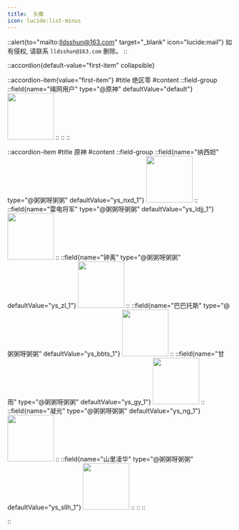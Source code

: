 ```yaml
---
title:  头像
icon: lucide:list-minus
---
```


::alert{to="mailto:lldsshun@163.com" target="_blank" icon="lucide:mail"}
  如有侵权, 请联系 `lldsshun@163.com` 删除。
::


::accordion{default-value="first-item" collapsible}

  ::accordion-item{value="first-item"}
  #title
  绝区零
  #content
    ::field-group
        ::field{name="绳网用户" type="@原神" defaultValue="default"}
        <img src="https://minizzz.csx.pw/avatar_presets/default.jpg" style="width: 104px; height: 104px;" />
        ::
    ::
  ::

  ::accordion-item
  #title
  原神
  #content
    ::field-group
        ::field{name="纳西妲" type="@粥粥呀粥粥" defaultValue="ys_nxd_1"}
        <img src="https://minizzz.csx.pw/avatar_presets/ys_nxd_1.jpg" style="width: 104px; height: 104px;" />
        ::
        ::field{name="雷电将军" type="@粥粥呀粥粥" defaultValue="ys_ldjj_1"}
        <img src="https://minizzz.csx.pw/avatar_presets/ys_ldjj_1.jpg" style="width: 104px; height: 104px;" />
        ::
        ::field{name="钟离" type="@粥粥呀粥粥" defaultValue="ys_zl_1"}
        <img src="https://minizzz.csx.pw/avatar_presets/ys_zl_1.jpg" style="width: 104px; height: 104px;" />
        ::
        ::field{name="巴巴托斯" type="@粥粥呀粥粥" defaultValue="ys_bbts_1"}
        <img src="https://minizzz.csx.pw/avatar_presets/ys_bbts_1.jpg" style="width: 104px; height: 104px;" />
        ::
        ::field{name="甘雨" type="@粥粥呀粥粥" defaultValue="ys_gy_1"}
        <img src="https://minizzz.csx.pw/avatar_presets/ys_gy_1.jpg" style="width: 104px; height: 104px;" />
        ::
        ::field{name="凝光" type="@粥粥呀粥粥" defaultValue="ys_ng_1"}
        <img src="https://minizzz.csx.pw/avatar_presets/ys_ng_1.jpg" style="width: 104px; height: 104px;" />
        ::
        ::field{name="山里凌华" type="@粥粥呀粥粥" defaultValue="ys_sllh_1"}
        <img src="https://minizzz.csx.pw/avatar_presets/ys_sllh_1.jpg" style="width: 104px; height: 104px;" />
        ::
    ::
  ::

::